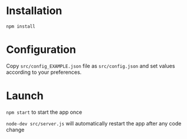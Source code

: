 
# Installation

`npm install`

# Configuration

Copy `src/config_EXAMPLE.json` file as `src/config.json` and set values according to your preferences.

# Launch

`npm start` to start the app once

`node-dev src/server.js` will automatically restart the app after any code change
